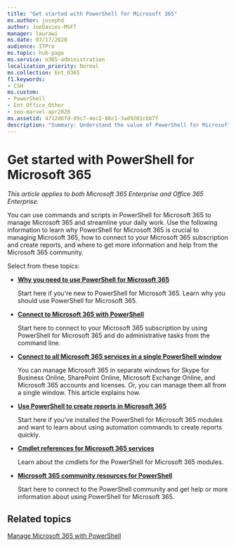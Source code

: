 ```yaml
---
title: "Get started with PowerShell for Microsoft 365"
ms.author: josephd
author: JoeDavies-MSFT
manager: laurawi
ms.date: 07/17/2020
audience: ITPro
ms.topic: hub-page
ms.service: o365-administration
localization_priority: Normal
ms.collection: Ent_O365
f1.keywords:
- CSH
ms.custom: 
- PowerShell
- Ent_Office_Other
- seo-marvel-apr2020
ms.assetid: 4712d6fd-d9c7-4ec2-88c1-3ad9201cbb7f
description: "Summary: Understand the value of PowerShell for Microsoft 365, how to get connected to your Microsoft 365 tenant, and where to get help."
---
```


# Get started with PowerShell for Microsoft 365

*This article applies to both Microsoft 365 Enterprise and Office 365 Enterprise.*

You can use commands and scripts in PowerShell for Microsoft 365 to manage Microsoft 365 and streamline your daily work. Use the following information to learn why PowerShell for Microsoft 365 is crucial to managing Microsoft 365, how to connect to your Microsoft 365 subscription and create reports, and where to get more information and help from the Microsoft 365 community.
  
Select from these topics:
  
- [**Why you need to use PowerShell for Microsoft 365**](why-you-need-to-use-microsoft-365-powershell.md)
    
    Start here if you're new to PowerShell for Microsoft 365. Learn why you should use PowerShell for Microsoft 365.
    
- [**Connect to Microsoft 365 with PowerShell**](connect-to-microsoft-365-powershell.md)
    
    Start here to connect to your Microsoft 365 subscription by using PowerShell for Microsoft 365 and do administrative tasks from the command line.
    
- [**Connect to all Microsoft 365 services in a single PowerShell window**](connect-to-all-microsoft-365-services-in-a-single-windows-powershell-window.md)
    
    You can manage Microsoft 365 in separate windows for Skype for Business Online, SharePoint Online, Microsoft Exchange Online, and Microsoft 365 accounts and licenses. Or, you can manage them all from a single window. This article explains how.
    
- [**Use PowerShell to create reports in Microsoft 365**](use-windows-powershell-to-create-reports-in-microsoft-365.md)
    
    Start here if you've installed the PowerShell for Microsoft 365 modules and want to learn about using automation commands to create reports quickly.
    
- [**Cmdlet references for Microsoft 365 services**](cmdlet-references-for-microsoft-365-services.md)
    
    Learn about the cmdlets for the PowerShell for Microsoft 365 modules.
    
- [**Microsoft 365 community resources for PowerShell**](microsoft-365-powershell-community-resources.md)
    
    Start here to connect to the PowerShell community and get help or more information about using PowerShell for Microsoft 365.
    
## Related topics

[Manage Microsoft 365 with PowerShell](manage-microsoft-365-with-microsoft-365-powershell.md)

